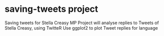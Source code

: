 # saving-tweets project
Saving tweets for Stella Creasy MP 
Project will analyse replies to Tweets of Stella Creasy, using TwitteR
Use ggplot2 to plot Tweet replies for language 
